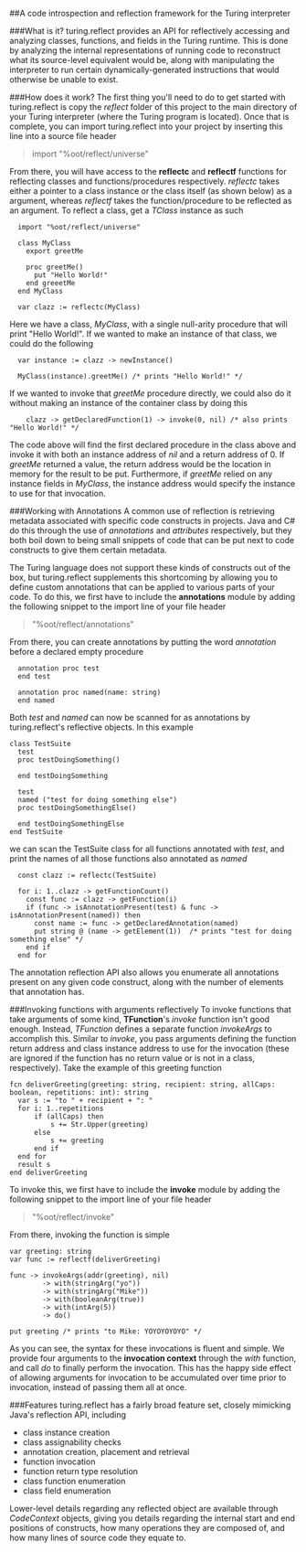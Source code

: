 ##A code introspection and reflection framework for the Turing interpreter

###What is it?
turing.reflect provides an API for reflectively accessing and analyzing classes, functions, and fields in the Turing runtime.
This is done by analyzing the internal representations of running code to reconstruct what its source-level equivalent would be, along with manipulating the interpreter to run certain dynamically-generated instructions that would otherwise be unable to exist.

###How does it work?
The first thing you'll need to do to get started with turing.reflect is copy the *reflect* folder of this project to the main directory of your Turing interpreter (where the Turing program is located).
Once that is complete, you can import turing.reflect into your project by inserting this line into a source file header
> import "%oot/reflect/universe"

From there, you will have access to the **reflectc** and **reflectf** functions for reflecting classes and functions/procedures respectively. *reflectc* takes either a pointer to a class instance or the class itself (as shown below) as a argument, whereas *reflectf* takes the function/procedure to be reflected as an argument.
To reflect a class, get a *TClass* instance as such
```turing
  import "%oot/reflect/universe"
  
  class MyClass
    export greetMe
    
    proc greetMe()
      put "Hello World!"
    end greeetMe
  end MyClass
  
  var clazz := reflectc(MyClass)
```

Here we have a class, *MyClass*, with a single null-arity procedure that will print "Hello World!". If we wanted to make an instance of that class, we could do the following
```turing
  var instance := clazz -> newInstance()
  
  MyClass(instance).greetMe() /* prints "Hello World!" */
```

If we wanted to invoke that *greetMe* procedure directly, we could also do it without making an instance of the container class by doing this
```turing
    clazz -> getDeclaredFunction(1) -> invoke(0, nil) /* also prints "Hello World!" */
```

The code above will find the first declared procedure in the class above and invoke it with both an instance address of *nil* and a return address of 0. If *greetMe* returned a value, the return address would be the location in memory for the result to be put. Furthermore, if *greetMe* relied on any instance fields in *MyClass*, the instance address would specify the instance to use for that invocation.

###Working with Annotations
A common use of reflection is retrieving metadata associated with specific code constructs in projects. Java and C# do this through the use of *annotations* and *attributes* respectively, but they both boil down to being small snippets of code that can be put next to code constructs to give them certain metadata.

The Turing language does not support these kinds of constructs out of the box, but turing.reflect supplements this shortcoming by allowing you to define custom annotations that can be applied to various parts of your code. To do this, we first have to include the **annotations** module by adding the following snippet to the import line of your file header
> "%oot/reflect/annotations"

From there, you can create annotations by putting the word *annotation* before a declared empty procedure
```turing
  annotation proc test
  end test
  
  annotation proc named(name: string)
  end named
```

Both *test* and *named* can now be scanned for as annotations by turing.reflect's reflective objects. In this example
```turing
class TestSuite
  test
  proc testDoingSomething()
  
  end testDoingSomething
  
  test
  named ("test for doing something else")
  proc testDoingSomethingElse()
  
  end testDoingSomethingElse
end TestSuite
```

we can scan the TestSuite class for all functions annotated with *test*, and print the names of all those functions also annotated as *named*
```turing
  const clazz := reflectc(TestSuite)
  
  for i: 1..clazz -> getFunctionCount()
    const func := clazz -> getFunction(i)
    if (func -> isAnnotationPresent(test) & func -> isAnnotationPresent(named)) then
      const name := func -> getDeclaredAnnotation(named)
      put string @ (name -> getElement(1))  /* prints "test for doing something else" */
    end if
  end for
```

The annotation reflection API also allows you enumerate all annotations present on any given code construct, along with the number of elements that annotation has.

###Invoking functions with arguments reflectively
To invoke functions that take arguments of some kind, **TFunction**'s *invoke* function isn't good enough. Instead, *TFunction* defines a separate function *invokeArgs* to accomplish this. Similar to *invoke*, you pass arguments defining the function return address and class instance address to use for the invocation (these are ignored if the function has no return value or is not in a class, respectively).
Take the example of this greeting function
```turing
fcn deliverGreeting(greeting: string, recipient: string, allCaps: boolean, repetitions: int): string
  var s := "to " + recipient + ": "
  for i: 1..repetitions
      if (allCaps) then
          s += Str.Upper(greeting)
      else
          s += greeting
      end if
  end for
  result s
end deliverGreeting
```

To invoke this, we first have to include the **invoke** module by adding the following snippet to the import line of your file header
> "%oot/reflect/invoke"

From there, invoking the function is simple

```turing
var greeting: string
var func := reflectf(deliverGreeting)

func -> invokeArgs(addr(greeting), nil)
        -> with(stringArg("yo"))
        -> with(stringArg("Mike"))
        -> with(booleanArg(true))
        -> with(intArg(5))
        -> do()
        
put greeting /* prints "to Mike: YOYOYOYOYO" */
```

As you can see, the syntax for these invocations is fluent and simple. We provide four arguments to the **invocation context** through the *with* function, and call *do* to finally perform the invocation. This has the happy side effect of allowing arguments for invocation to be accumulated over time prior to invocation, instead of passing them all at once.

###Features
turing.reflect has a fairly broad feature set, closely mimicking Java's reflection API, including
  * class instance creation
  * class assignability checks
  * annotation creation, placement and retrieval
  * function invocation
  * function return type resolution
  * class function enumeration
  * class field enumeration
  
Lower-level details regarding any reflected object are available through *CodeContext* objects, giving you details regarding the internal start and end positions of constructs, how many operations they are composed of, and how many lines of source code they equate to.
